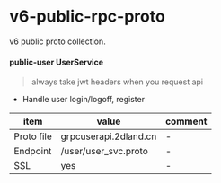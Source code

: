 # v6-public-rpc-proto

v6 public proto collection.

#### public-user UserService

>  always take jwt headers when you request api

* Handle user login/logoff, register

| item       | value                 | comment |
|------------|-----------------------|---------|
| Proto file | grpcuserapi.2dland.cn | -       |
| Endpoint   | /user/user_svc.proto  | -       |
| SSL        | yes                   | -       |

